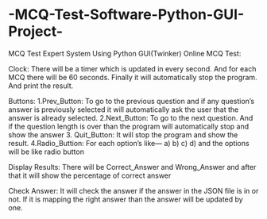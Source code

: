 # -MCQ-Test-Software-Python-GUI-Project-
MCQ Test Expert System Using Python GUI(Twinker)
Online MCQ Test:


Clock:
There will be a timer which is updated in every second. And for each MCQ there will be 60 seconds. Finally it will automatically stop the program. And print the result.

Buttons:
1.Prev_Button:
To go to the previous question and if any question’s answer is previously selected it will automatically ask the user that the answer is already selected.
2.Next_Button: 
To go to the next question. And if the question length is over than the program will automatically stop and show the answer
3. Quit_Button:
It will stop the program and show the result.
4.Radio_Buttion: 
For each option’s like—
a)
b)
c)
d)
and the options will be like radio button


Display Results:
There will be Correct_Answer and Wrong_Answer and after that it will show the percentage of correct answer

Check Answer:
It will check the answer if the answer in the JSON file is in or not. If it is mapping the right answer than the answer will be updated by one.
    

